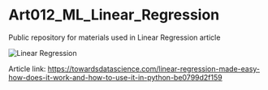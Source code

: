 # Art012_ML_Linear_Regression
Public repository for materials used in Linear Regression article

![Linear Regression](https://user-images.githubusercontent.com/24861699/153733391-2119be24-4456-41b3-8d8e-ea40c74d03ef.gif)

Article link: https://towardsdatascience.com/linear-regression-made-easy-how-does-it-work-and-how-to-use-it-in-python-be0799d2f159
